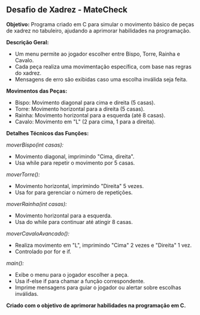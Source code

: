 ## Desafio de Xadrez - MateCheck 

**Objetivo:** Programa criado em C para simular o movimento básico de peças de xadrez no tabuleiro, ajudando a aprimorar habilidades na programação.

**Descrição Geral:**
- Um menu permite ao jogador escolher entre Bispo, Torre, Rainha e Cavalo.
- Cada peça realiza uma movimentação específica, com base nas regras do xadrez.
- Mensagens de erro são exibidas caso uma escolha inválida seja feita.

**Movimentos das Peças:**
- Bispo: Movimento diagonal para cima e direita (5 casas).
- Torre: Movimento horizontal para a direita (5 casas).
- Rainha: Movimento horizontal para a esquerda (até 8 casas).
- Cavalo: Movimento em "L" (2 para cima, 1 para a direita).

**Detalhes Técnicos das Funções:**

*moverBispo(int casas):*
- Movimento diagonal, imprimindo "Cima, direita".
- Usa while para repetir o movimento por 5 casas.

*moverTorre():*
- Movimento horizontal, imprimindo "Direita" 5 vezes.
- Usa for para gerenciar o número de repetições.

*moverRainha(int casas):*
- Movimento horizontal para a esquerda.
- Usa do while para continuar até atingir 8 casas.

*moverCavaloAvancado():*
- Realiza movimento em "L", imprimindo "Cima" 2 vezes e "Direita" 1 vez.
- Controlado por for e if.

*main():*
- Exibe o menu para o jogador escolher a peça.
- Usa if-else if para chamar a função correspondente.
- Imprime mensagens para guiar o jogador ou alertar sobre escolhas inválidas.

**Criado com o objetivo de aprimorar habilidades na programação em C.**


